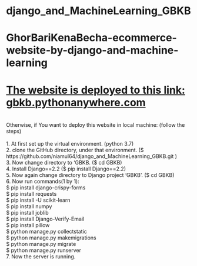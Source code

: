 # django_and_MachineLearning_GBKB
# GhorBariKenaBecha-ecommerce-website-by-django-and-machine-learning

# [The website is deployed to this link: gbkb.pythonanywhere.com](http://gbkb.pythonanywhere.com)

<br>
Otherwise, if You want to deploy this website in local machine: (follow the steps)
<br><br>
1.	At first set up the virtual environment. (python 3.7)<br>
2.	clone the GitHub directory, under that environment. ($ https://github.com/niamul64/django_and_MachineLearning_GBKB.git )<br>
3.	Now change directory to ‘GBKB. ($ cd GBKB)<br>
4.	Install Django==2.2 ($ pip install Django==2.2)<br>
5.	Now again change directory to Django project ‘GBKB’. ($ cd GBKB)<br>
6.	Now run commands(1 by 1):<br>
$ pip install django-crispy-forms<br>
$ pip install requests<br>
$ pip install -U scikit-learn<br>
$ pip install numpy<br>
$ pip install joblib<br>
$ pip install Django-Verify-Email<br>
$ pip install pillow<br>
$ python manage.py collectstatic<br>
$ python manage.py makemigrations<br>
$ python manage.py migrate<br>
$ python manage.py runserver<br>
7.	Now the server is running.<br>
